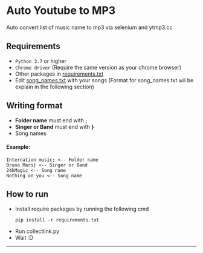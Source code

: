 Auto Youtube to MP3
===================
Auto convert list of music name to mp3 via selenium and ytmp3.cc

Requirements
---------
  * `Python 3.7` or higher
  * `Chrome driver` (Require the same version as your chrome browser)
  * Other packages in [requirements.txt](requirements.txt)
  * Edit [song_names.txt](music/song_names.txt) with your songs (Format for song_names.txt wil be explain in the following section)
   
 Writing format
 --------
 - **Folder name** must end with **;**
 - **Singer or Band** must end with **}** 
 - Song names  
 
 #### Example:
    Internation music; <-- Folder name
    Bruno Mars} <-- Singer or Band
    24kMagic <-- Song name
    Nothing on you <-- Song name
  
 How to run
 --------
 - Install require packages by running the following cmd
    ```
    pip install -r requirements.txt
    ```
 - Run collectlink.py
 - Wait :D
 --------
     